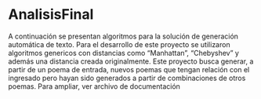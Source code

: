 # AnalisisFinal

A continuación se presentan algoritmos para la solución de generación automática de texto. Para el desarrollo de este proyecto se utilizaron algoritmos genericos con distancias como “Manhattan”, “Chebyshev” y además una distancia creada originalmente. Este proyecto busca generar, a partir de un poema de entrada, nuevos poemas que tengan relación con el ingresado pero hayan sido generados a partir de combinaciones de otros poemas.
Para ampliar, ver archivo de documentación
